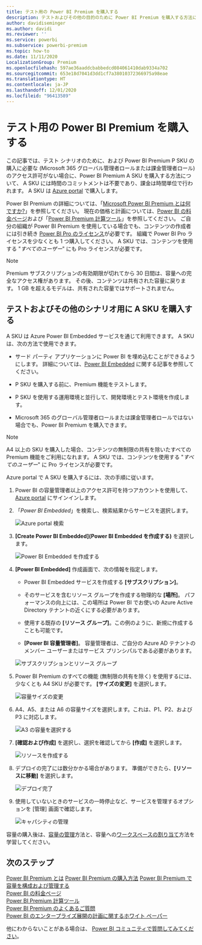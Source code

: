 ```yaml
---
title: テスト用の Power BI Premium を購入する
description: テストおよびその他の目的のために Power BI Premium を購入する方法について説明します
author: davidiseminger
ms.author: davidi
ms.reviewer: ''
ms.service: powerbi
ms.subservice: powerbi-premium
ms.topic: how-to
ms.date: 11/11/2020
LocalizationGroup: Premium
ms.openlocfilehash: 597ae36aaddcbabbedcd084061410dab9334a702
ms.sourcegitcommit: 653e18d7041d3dd1cf7a38010372366975a98eae
ms.translationtype: HT
ms.contentlocale: ja-JP
ms.lasthandoff: 12/01/2020
ms.locfileid: "96413589"
---
```

# <a name="purchase-power-bi-premium-for-testing"></a>テスト用の Power BI Premium を購入する

この記事では、テスト シナリオのために、および Power BI Premium P SKU の購入に必要な (Microsoft 365 グローバル管理者ロールまたは課金管理者ロール) のアクセス許可がない場合に、Power BI Premium A SKU を購入する方法について、 A SKU には時間のコミットメントは不要であり、課金は時間単位で行われます。 A SKU は [Azure portal](https://portal.azure.com) で購入します。

Power BI Premium の詳細については、「[Microsoft Power BI Premium とは何ですか?](service-premium-what-is.md)」を参照してください。 現在の価格と計画については、[Power BI の料金ページ](https://powerbi.microsoft.com/pricing/)および「[Power BI Premium 計算ツール](https://powerbi.microsoft.com/calculator/)」を参照してください。 ご自分の組織が Power BI Premium を使用している場合でも、コンテンツの作成者には引き続き [Power BI Pro のライセンス](service-admin-purchasing-power-bi-pro.md)が必要です。 組織で Power BI Pro ライセンスを少なくとも 1 つ購入してください。 A SKU では、コンテンツを使用する "_すべてのユーザー_" にも Pro ライセンスが必要です。

> [!NOTE]
> Premium サブスクリプションの有効期限が切れてから 30 日間は、容量への完全なアクセス権があります。 その後、コンテンツは共有された容量に戻ります。 1 GB を超えるモデルは、共有された容量ではサポートされません。

## <a name="purchase-a-skus-for-testing-and-other-scenarios"></a>テストおよびその他のシナリオ用に A SKU を購入する

A SKU は Azure Power BI Embedded サービスを通じて利用できます。 A SKU は、次の方法で使用できます。

- サード パーティ アプリケーションに Power BI を埋め込むことができるようにします。 詳細については、[Power BI Embedded](../developer/embedded/azure-pbie-what-is-power-bi-embedded.md) に関する記事を参照してください。

- P SKU を購入する前に、Premium 機能をテストします。

- P SKU を使用する運用環境と並行して、開発環境とテスト環境を作成します。

- Microsoft 365 のグローバル管理者ロールまたは課金管理者ロールではない場合でも、Power BI Premium を購入できます。

> [!NOTE]
> A4 以上の SKU を購入した場合、コンテンツの無制限の共有を除いたすべての Premium 機能をご利用になれます。 A SKU では、コンテンツを使用する "_すべてのユーザー_" に Pro ライセンスが必要です。

Azure portal で A SKU を購入するには、次の手順に従います。

1. Power BI の容量管理者以上のアクセス許可を持つアカウントを使用して、[Azure portal](https://portal.azure.com) にサインインします。

1. 「_Power BI Embedded_」を検索し、検索結果からサービスを選択します。

    ![Azure portal 検索](media/service-admin-premium-purchase/azure-portal-search.png)

1. **[Create Power BI Embedded]\(Power BI Embedded を作成する\)** を選択します。

    ![Power BI Embedded を作成する](media/service-admin-premium-purchase/create-power-bi-embedded.png)

1. **[Power BI Embedded]** 作成画面で、次の情報を指定します。

    - Power BI Embedded サービスを作成する **[サブスクリプション]**。

    - そのサービスを含むリソース グループを作成する物理的な **[場所]**。 パフォーマンスの向上には、この場所は Power BI でお使いの Azure Active Directory テナントの近くにする必要があります。

    - 使用する既存の **[リソース グループ]**。この例のように、新規に作成することも可能です。

    - **[Power BI 容量管理者]**。 容量管理者は、ご自分の Azure AD テナントのメンバー ユーザーまたはサービス プリンシパルである必要があります。

    ![サブスクリプションとリソース グループ](media/service-admin-premium-purchase/subscription-resource-group.png)

1. Power BI Premium のすべての機能 (無制限の共有を除く) を使用するには、少なくとも A4 SKU が必要です。 **[サイズの変更]** を選択します。

    ![容量サイズの変更](media/service-admin-premium-purchase/change-capacity-size.png)

1. A4、A5、または A6 の容量サイズを選択します。これは、P1、P2、および P3 に対応します。

    ![A3 の容量を選択する](media/service-admin-premium-purchase/select-a3-capacity.png)

1. **[確認および作成]** を選択し、選択を確認してから **[作成]** を選択します。

    ![リソースを作成する](media/service-admin-premium-purchase/create-resource.png)

1. デプロイの完了には数分かかる場合があります。 準備ができたら、**[リソースに移動]** を選択します。

    ![デプロイ完了](media/service-admin-premium-purchase/deployment-complete.png)

1. 使用していないときのサービスの一時停止など、サービスを管理するオプションを [管理] 画面で確認します。

    ![キャパシティの管理](media/service-admin-premium-purchase/manage-capacity.png)

容量の購入後は、[容量の管理](service-admin-premium-manage.md#manage-capacity)方法と、容量への[ワークスペースの割り当て](service-admin-premium-manage.md#assign-a-workspace-to-a-capacity)方法を学習してください。

## <a name="next-steps"></a>次のステップ

[Power BI Premium とは](service-premium-what-is.md)
[Power BI Premium の購入方法](service-admin-premium-purchase.md)
[Power BI Premium で容量を構成および管理する](service-admin-premium-manage.md)\
[Power BI の料金ページ](https://powerbi.microsoft.com/pricing/)\
[Power BI Premium 計算ツール](https://powerbi.microsoft.com/calculator/)\
[Power BI Premium のよくあるご質問](service-premium-faq.md)\
[Power BI のエンタープライズ展開の計画に関するホワイト ペーパー](https://aka.ms/pbienterprisedeploy)

他にわからないことがある場合は、 [Power BI コミュニティで質問してみてください](https://community.powerbi.com/)。
